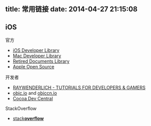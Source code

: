 title: 常用链接
date: 2014-04-27 21:15:08
---

iOS
---
官方
*   [iOS Developer Library](https://developer.apple.com/library/ios/navigation)
*   [Mac Developer Library](https://developer.apple.com/library/mac/navigation)
*   [Retired Documents Library](https://developer.apple.com/legacy/library/navigation)
*   [Apple Open Source](http://www.opensource.apple.com)

开发者
*   [RAYWENDERLICH - TUTORIALS FOR DEVELOPERS & GAMERS](http://www.raywenderlich.com/tutorials)
*   [objc.io](http://objc.io) and [objccn.io](http://objccn.io)
*   [Cocoa Dev Central](http://cocoadevcentral.com)

StackOverflow
*   [stack**overflow**](http://stackoverflow.com/questions/tagged/ios)
